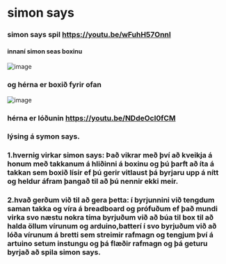 # simon says
### simon says spil https://youtu.be/wFuhH57OnnI


#### innaní simon seas boxinu




![image](https://user-images.githubusercontent.com/55285659/192537129-b26c90b0-4c5c-47df-b137-06d169c9df7d.png)
### og hérna er boxið fyrir ofan
![image](https://user-images.githubusercontent.com/55285659/192554659-b0c9f524-f223-4565-91fd-c069af1ef74a.png)


### hérna er lóðunin https://youtu.be/NDdeOcI0fCM


### lýsing á symon says.


### 1.hvernig virkar simon says:   Það vikrar með því að kveikja á honum með takkanum á hliðinni á boxinu og þú þarft að íta á takkan sem boxið lísir ef þú gerir vitlaust þá byrjaru upp á nítt og heldur áfram þangað til að þú nennir ekki meir.

### 2.hvað gerðum við til að gera þetta: í byrjunnini við tengdum saman takka og víra á breadboard og prófuðum ef það mundi virka svo næstu nokra tíma byrjuðum við að búa til box til að halda öllum vírunum og arduino,batterí í svo byrjuðum við að lóða vírunum á bretti sem streimir rafmagn og tengjum því á artuino setum instungu og þá flæðir rafmagn og þá geturu byrjað að spila simon says.


